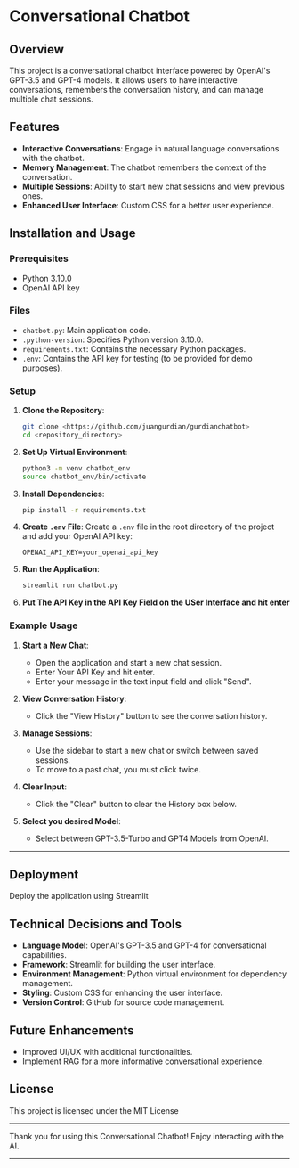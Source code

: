 # Conversational Chatbot

## Overview
This project is a conversational chatbot interface powered by OpenAI's GPT-3.5 and GPT-4 models. It allows users to have interactive conversations, remembers the conversation history, and can manage multiple chat sessions.

## Features
- **Interactive Conversations**: Engage in natural language conversations with the chatbot.
- **Memory Management**: The chatbot remembers the context of the conversation.
- **Multiple Sessions**: Ability to start new chat sessions and view previous ones.
- **Enhanced User Interface**: Custom CSS for a better user experience.

## Installation and Usage

### Prerequisites
- Python 3.10.0
- OpenAI API key

### Files
- `chatbot.py`: Main application code.
- `.python-version`: Specifies Python version 3.10.0.
- `requirements.txt`: Contains the necessary Python packages.
- `.env`: Contains the API key for testing (to be provided for demo purposes).

### Setup

1. **Clone the Repository**:
    ```sh
    git clone <https://github.com/juangurdian/gurdianchatbot>
    cd <repository_directory>
    ```

2. **Set Up Virtual Environment**:
    ```sh
    python3 -m venv chatbot_env
    source chatbot_env/bin/activate
    ```

3. **Install Dependencies**:
    ```sh
    pip install -r requirements.txt
    ```

4. **Create `.env` File**:
    Create a `.env` file in the root directory of the project and add your OpenAI API key:
    ```env
    OPENAI_API_KEY=your_openai_api_key
    ```

5. **Run the Application**:
    ```sh
    streamlit run chatbot.py
    ```

6. **Put The API Key in the API Key Field on the USer Interface and hit enter**

 ### Example Usage

1. **Start a New Chat**:
    - Open the application and start a new chat session.
    - Enter Your API Key and hit enter.
    - Enter your message in the text input field and click "Send".

2. **View Conversation History**:
    - Click the "View History" button to see the conversation history.

3. **Manage Sessions**:
    - Use the sidebar to start a new chat or switch between saved sessions.
    - To move to a past chat, you must click twice.

4. **Clear Input**:
    - Click the "Clear" button to clear the History box below.

5. **Select you desired Model**:
   - Select between GPT-3.5-Turbo and GPT4 Models from OpenAI.

---

## Deployment
Deploy the application using Streamlit

## Technical Decisions and Tools
- **Language Model**: OpenAI's GPT-3.5 and GPT-4 for conversational capabilities.
- **Framework**: Streamlit for building the user interface.
- **Environment Management**: Python virtual environment for dependency management.
- **Styling**: Custom CSS for enhancing the user interface.
- **Version Control**: GitHub for source code management.

## Future Enhancements
- Improved UI/UX with additional functionalities.
- Implement RAG for a more informative conversational experience.

## License
This project is licensed under the MIT License 



---

Thank you for using this Conversational Chatbot! Enjoy interacting with the AI.

---


